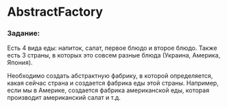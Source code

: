 # AbstractFactory

### Задание:
Есть 4 вида еды: напиток, салат, первое блюдо и второе блюдо. Также есть 3 страны, в которых это совсем разные блюда
(Украина, Америка, Япония).

Необходимо создать абстрактную фабрику, в которой определяется, какая сейчас страна и создается фабрика еды этой страны.
Например, если мы в Америке, создается фабрика американской еды, которая производит американский салат и т.д.